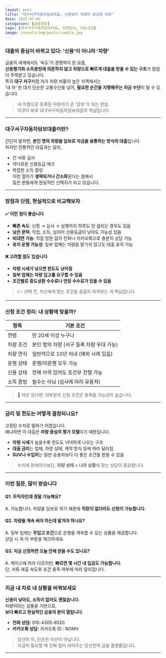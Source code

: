 ```yaml
---
layout: post
title: "대구서구자동차담보대출, 신용보다 차량이 중요한 이유"
date: 2025-07-02
categories: [금융정보]
tags: [대구서구자동차담보대출, 차량담보, 대출상담]
image: /assets/img/posts/sample.jpg
---
```


### 대출의 중심이 바뀌고 있다: '신용'이 아니라 '차량'

금융의 세계에서도 ‘속도’가 경쟁력이 된 요즘,  
**신용평가와 소득증빙에 의존하지 않고 차량으로 빠르게 대출을 받을 수 있는 구조**가 점점 더 주목받고 있습니다.  
특히 **대구 서구**처럼 자가 차량 비율이 높은 지역에서는  
‘내 차’ 한 대가 단순한 교통수단을 넘어, **필요한 순간을 지탱해주는 자금 수단**이 될 수 있습니다.

> 내 이름으로 등록된 자동차가 곧 '담보'가 되는 현실.  
> 이것이 바로 대구서구자동차담보대출의 핵심입니다.

---

### 대구서구자동차담보대출이란?

간단히 말하면, **본인 명의 차량을 담보로 자금을 융통하는 방식의 대출**입니다.  
하지만 전통적인 대출과는 달리,  
- 긴 서류 심사
- 까다로운 신용등급 체크
- 복잡한 소득 증빙  
이런 절차가 **생략되거나 간소화**된다는 점에서  
많은 분들에게 현실적인 선택지가 되고 있습니다.

---

### 장점과 단점, 현실적으로 비교해보자

#### ✅ 이런 점이 좋습니다

- **빠른 속도**: 신청 → 심사 → 실행까지 하루도 안 걸리는 경우도 있음  
- **낮은 문턱**: 직업, 소득, 심지어 신용등급이 낮아도 가능성 있음  
- **비대면 가능**: 직접 방문 없이 전화나 카카오톡으로 충분히 상담 가능  
- **유지 운행 가능성**: 일부 업체는 차량을 맡기지 않고도 대출 유지 가능

#### ❌ 고려할 점도 있습니다

- **차량 시세가 낮으면 한도도 낮아짐**  
- **일부 업체는 차량 입고를 요구할 수 있음**  
- **조건별로 중도상환 수수료나 연장 수수료가 있을 수 있음**

> 👉 선택 전, 자신에게 맞는 조건을 꼼꼼히 따져보는 게 핵심입니다.

---

### 신청 조건 정리: 내 상황에 맞을까?

| 항목       | 기본 조건 |
|------------|------------|
| 연령       | 만 20세 이상 누구나 |
| 차량 조건 | 본인 명의 차량 (서구 등록 차량 우대 가능) |
| 차량 연식 | 일반적으로 10년 이내 (예외 사례 있음) |
| 운행 상태 | 운행/미운행 모두 가능 |
| 신용 상태 | 연체 이력 있어도 조건부 진행 가능 |
| 소득 증빙 | 필수는 아님 (심사에 따라 유동적) |

> 🚗 차만 있다면, 대부분의 신청 조건은 충족될 가능성이 높습니다.

---

### 금리 및 한도는 어떻게 결정되나요?

고정된 수치로 말하기 어렵습니다.  
왜냐하면 이 대출은 **차량 중심의 평가 모델**이기 때문입니다.

- **차량 시세**가 높을수록 한도도 넉넉하게 나오는 구조  
- **대출 금리**는 업체, 차량 상태, 계약 방식 등에 따라 달라짐  
- **SUV나 수입차**는 일반 승용차보다 더 좋은 조건을 받을 수 있음

> 수치에 얽매이기보단, **차량 상태 + 나의 상황**에 맞는 상담이 중요합니다.

---

### 이런 질문, 많이 받습니다

#### Q1. 무직자인데 정말 가능해요?

A. 가능합니다. 차량을 담보로 하기 때문에 **직장이 없더라도 신청이 가능합니다.**

#### Q2. 차량을 계속 써야 하는데 맡겨야 하나요?

A. 일부 업체는 **무입고 조건**으로 운행을 계속할 수 있는 상품을 제공합니다.  
상담 시 꼭 이 부분을 체크하세요.

#### Q3. 지금 신청하면 오늘 안에 받을 수도 있나요?

A. 케이스에 따라 다르지만, **빠르면 몇 시간 내 입금도 가능합니다.**  
단, 서류 제출 속도와 조건 충족 여부에 따라 달라집니다.

---

### 지금 내 차로 내 상황을 바꿔보세요

**신용이 낮아도, 소득이 없어도 괜찮습니다.**  
차량이라는 실물을 기반으로,  
**보다 빠르고 현실적인 금융의 문이 열립니다.**

- **전화 상담:** 010-4305-8520  
- **카카오톡 상담:** 카카오톡 ID : NOMV

> 당신의 차, 단순한 자산이 아닙니다.  
> 자금이 필요할 때 진짜 힘이 되어주는 당신만의 금융 플랫폼입니다.

---
